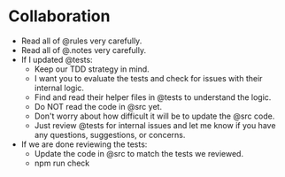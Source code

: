 # Collaboration

- Read all of @rules very carefully.
- Read all of @.notes very carefully.
- If I updated @tests:
  - Keep our TDD strategy in mind.
  - I want you to evaluate the tests and check for issues with their internal logic.
  - Find and read their helper files in @tests  to understand the logic.
  - Do NOT read the code in @src yet.
  - Don't worry about how difficult it will be to update the @src code.
  - Just review @tests for internal issues and let me know if you have any questions, suggestions, or concerns.
- If we are done reviewing the tests:
  - Update the code in @src to match the tests we reviewed.
  - npm run check
